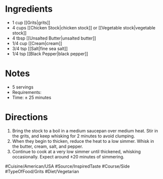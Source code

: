 # Ingredients
- 1 cup [[Grits|grits]]
- 4 cups [[Chicken Stock|chicken stock]] or [[Vegetable stock|vegetable stock]]
- 4 tbsp [[Unsalted Butter|unsalted butter]]
- 1/4 cup [[Cream|cream]]
- 3/4 tsp [[Salt|fine sea salt]]
- 1/4 tsp [[Black Pepper|black pepper]]
# Notes
- 5 servings
- Requirements:
- Time: ± 25 minutes
# Directions
1. Bring the stock to a boil in a medium saucepan over medium heat. Stir in the grits, and keep whisking for 2 minutes to avoid clumping.
2. When they begin to thicken, reduce the heat to a low simmer. Whisk in the butter, cream, salt, and pepper.
3. Continue to cook at a very low simmer until thickened, whisking occasionally. Expect around ±20 minutes of simmering.

#Cuisine/American/USA #Source/InspiredTaste #Course/Side #TypeOfFood/Grits #Diet/Vegetarian  